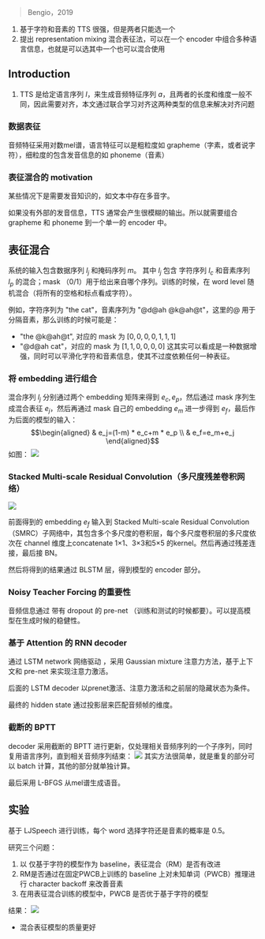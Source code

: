 > Bengio，2019

1. 基于字符和音素的 TTS 很强，但是两者只能选一个
2. 提出 representation mixing 混合表征法，可以在一个 encoder 中组合多种语言信息，也就是可以选其中一个也可以混合使用

## Introduction

1. TTS 是给定语言序列 $l$，来生成音频特征序列 $a$，且两者的长度和维度一般不同，因此需要对齐，本文通过联合学习对齐这两种类型的信息来解决对齐问题

### 数据表征

音频特征采用对数mel谱，语言特征可以是粗粒度如 grapheme（字素，或者说字符），细粒度的包含发音信息的如 phoneme（音素）

### 表征混合的 motivation

某些情况下是需要发音知识的，如文本中存在多音字。

如果没有外部的发音信息，TTS 通常会产生很模糊的输出。所以就需要组合 grapheme 和 phoneme 到一个单一的 encoder 中。

## 表征混合

系统的输入包含数据序列 $l_j$ 和掩码序列 $m$。
其中 $l_j$ 包含 字符序列 $l_c$ 和音素序列 $l_p$ 的混合；mask （0/1）用于给出来自哪个序列。训练的时候，在 word level 随机混合（将所有的空格和标点看成字符）。

例如，字符序列为 "the cat"，音素序列为 "@d@ah @k@ah@t"，这里的@ 用于分隔音素，那么训练的时候可能是：
+ "the @k@ah@t", 对应的 mask 为 $[0,0,0,0,1,1,1]$
+ "@d@ah cat"，对应的 mask 为 $[1,1,0,0,0,0]$
这其实可以看成是一种数据增强，同时可以平滑化字符和音素信息，使其不过度依赖任何一种表征。

### 将 embedding 进行组合

混合序列 $l_j$ 分别通过两个 embedding 矩阵来得到 $e_c,e_p$，然后通过 mask 序列生成混合表征 $e_j$，然后再通过 mask 自己的 embedding $e_m$ 进一步得到 $e_f$，最后作为后面的模型的输入：$$\begin{aligned}
& e_j=(1-m) * e_c+m * e_p \\
& e_f=e_m+e_j
\end{aligned}$$
如图：
![](../../Pasted%20image%2020230609225334.png)

### Stacked Multi-scale Residual Convolution（多尺度残差卷积网络）

![](../../Pasted%20image%2020230609225551.png)

前面得到的 embedding $e_f$ 输入到 Stacked Multi-scale Residual Convolution（SMRC）子网络中，其包含多个多尺度的卷积层，每个多尺度卷积层的多尺度依次在 channel 维度上concatenate 1×1、3×3和5×5 的kernel。然后再通过残差连接，最后接 BN。

然后将得到的结果通过 BLSTM 层，得到模型的 encoder 部分。

### Noisy Teacher Forcing 的重要性

音频信息通过 带有 dropout 的 pre-net （训练和测试的时候都要）。可以提高模型在生成时候的稳健性。

### 基于 Attention 的 RNN decoder

通过 LSTM network 网络驱动 ，采用 Gaussian mixture 注意力方法，基于上下文和 pre-net 来实现注意力激活。

后面的 LSTM decoder 以prenet激活、注意力激活和之前层的隐藏状态为条件。

最终的 hidden state 通过投影层来匹配音频帧的维度。

### 截断的 BPTT

decoder 采用截断的 BPTT 进行更新，仅处理相关音频序列的一个子序列，同时复用语言序列，直到相关音频序列结束：
![](../../Pasted%20image%2020230609230910.png)
其实方法很简单，就是重复的部分可以 batch 计算，其他的部分就单独计算。

最后采用 L-BFGS 从mel谱生成语音。

## 实验

基于 LJSpeech 进行训练，每个 word 选择字符还是音素的概率是 0.5。

研究三个问题：
1. 以 仅基于字符的模型作为 baseline，表征混合（RM）是否有改进
2. RM是否通过在固定PWCB上训练的 baseline 上对未知单词（PWCB）推理进行 character backoff 来改善音素
3. 在用表征混合训练的模型中，PWCB 是否优于基于字符的模型

结果：
![](../../Pasted%20image%2020230609231902.png)

+ 混合表征模型的质量更好